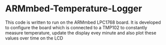 # ARMmbed-Temperature-Logger
This code is written to run on the ARMmbed LPC1768 board. 
It is developed to configure the board which is connected to a TMP102 
to constantly measure temperature, update the display evey minute and 
also plot these values over time on the LCD

